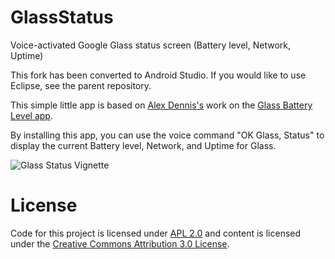 GlassStatus
===========

Voice-activated Google Glass status screen (Battery level, Network, Uptime)

This fork has been converted to Android Studio. If you would like to use Eclipse, see the parent repository.

This simple little app is based on [Alex Dennis's] work on the [Glass Battery Level app].

By installing this app, you can use the voice command "OK Glass, Status" to display the current Battery level, Network, and Uptime for Glass.

![Glass Status Vignette](https://raw.github.com/cmenscher/GlassStatus/master/screenshot/2013-12-06%2012.42.32.jpg)

License
=======
Code for this project is licensed under [APL 2.0] and content is licensed under the [Creative Commons Attribution 3.0 License]. 

[Alex Dennis's]: https://github.com/alexdennis
[Glass Battery Level app]: https://github.com/alexdennis/GlassBatteryLevel
[APL 2.0]: http://www.apache.org/licenses/LICENSE-2.0.html
[Creative Commons Attribution 3.0 License]: http://creativecommons.org/licenses/by/3.0/
